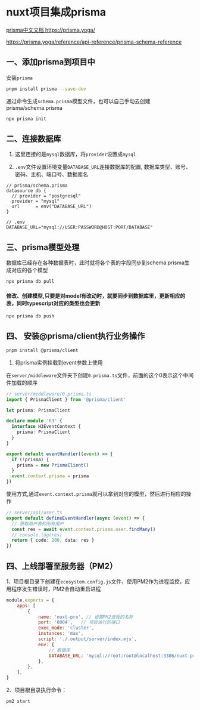 # nuxt项目集成prisma

<a href="https://prisma.yoga/" target="_blank">prisma中文文档 https://prisma.yoga/</a>

<a href="https://prisma.yoga/reference/api-reference/prisma-schema-reference" target="_blank">https://prisma.yoga/reference/api-reference/prisma-schema-reference</a>

## 一、添加prisma到项目中
安装`prisma`
```bash
pnpm install prisma --save-dev
```
通过命令生成`schema.prisma`模型文件，也可以自己手动去创建prisma/schema.prisma
```bash
npx prisma init
```
## 二、连接数据库
1. 这里连接的是`mysql`数据库，将`provider`设置成`mysql`

2. `.env`文件设置环境变量`DATABASE_URL`连接数据库的配置,
数据库类型、账号、密码、主机、端口号、数据库名
```prisma
// prisma/schema.prisma
datasource db {
  // provider = "postgresql"
  provider = "mysql"
  url      = env("DATABASE_URL")
}

// .env
DATABASE_URL="mysql://USER:PASSWORD@HOST:PORT/DATABASE"
```

## 三、prisma模型处理
数据库已经存在各种数据表时，此时就将各个表的字段同步到schema.prisma生成对应的各个模型
```bash
npx prisma db pull
```


#### 修改、创建模型,只要是对model有改动时，就要同步到数据库里，更新相应的表，同时typescript对应的类型也会更新
```bash
npx prisma db push
```


## 四、 安装@prisma/client执行业务操作
```bash
pnpm install @prisma/client
```
1. 将prisma实例挂载到event参数上使用

在`server/middleware`文件夹下创建`0.prisma.ts`文件，前面的这个0表示这个中间件加载的顺序
```typescript
// server/middleware/0.prisma.ts
import { PrismaClient } from '@prisma/client'

let prisma: PrismaClient

declare module 'h3' {
  interface H3EventContext {
    prisma: PrismaClient
  }
}

export default eventHandler((event) => {
  if (!prisma) {
    prisma = new PrismaClient()
  }
  event.context.prisma = prisma
})
```

使用方式,通过`event.context.prisma`就可以拿到对应的模型，然后进行相应的操作
```typescript
// server/api/user.ts
export default defineEventHandler(async (event) => {
  // 获取用户表的所有用户
  const res = await event.context.prisma.user.findMany()
  // console.log(res)
  return { code: 200, data: res }
})
```




<!-- npx prisma db pull -->

<!-- npx prisma db push -->

## 四、上线部署至服务器（PM2）
1、项目根目录下创建在`ecosystem.config.js`文件，使用PM2作为进程监控，应用程序发生错误时，PM2会自动重启进程
```javascript
module.exports = {
    apps: [
        {
            name: 'nuxt-pro', // 设置PM2进程的名称
            port: '8004',   // 项目运行的端口
            exec_mode: 'cluster',
            instances: 'max',
            script: './.output/server/index.mjs',
            env: {
                // 数据库
                DATABASE_URL: 'mysql://root:root@localhost:3306/nuxt-pro',  // 更改成实际的数据库
            },
        },
    ],
}
```
2、项目根目录执行命令：
```bash
pm2 start
```